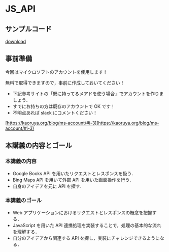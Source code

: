 # JS_API

## サンプルコード

[download](../../samples/05_js_api_sample.zip)

## 事前準備

今回はマイクロソフトのアカウントを使用します！

無料で取得できますので，事前に作成しておいてください！

- 下記参考サイトの「既に持ってるメアドを使う場合」でアカウントを作りましょう．
- すでにお持ちの方は既存のアカウントで OK です！
- 不明点あれば slack にコメントください！

[https://kaoruya.org/blog/ms-account/#i-3](https://kaoruya.org/blog/ms-account/#i-3)

## 本講義の内容とゴール

### 本講義の内容

- Google Books API を用いたリクエストとレスポンスを扱う．
- Bing Maps API を用いて外部 API を用いた画面操作を行う．
- 自身のアイデアを元に API を探す．

### 本講義のゴール

- Web アプリケーションにおけるリクエストとレスポンスの概念を把握する．
- JavaScript を用いた API 連携処理を実装することで，処理の基本的な流れを理解する．
- 自分のアイデアから関連する API を探し，実装にチャレンジできるようになる．

